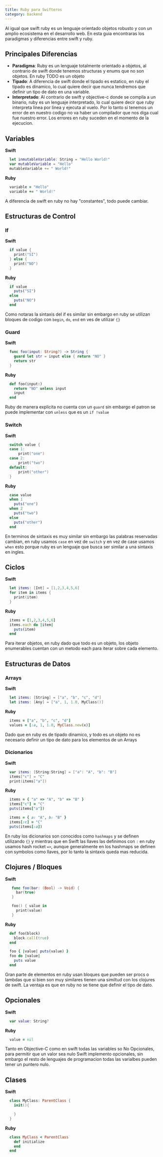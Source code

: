 ```yaml
---
title: Ruby para Swifteros
category: backend
---
```


Al igual que swift ruby es un lenguaje orientado objetos robusto y con un amplio ecosistema en el desarrollo web.
En esta guia encontraras los paradigmas y diferencias entre swift y ruby.

## Principales Diferencias

- **Paradigma**: Ruby es un lenguaje totalmente orientado a objetos, al contrario de swift
donde tenemos structuras y enums que no son objetos. En ruby TODO es un objeto
- **Tipado**: A diferencia de swift donde el tipado es estatico, en ruby el tipado es dinamico, lo cual quiere
decir que nunca tendremos que definir un tipo de dato en una variable.
- **Interpretado**: Al contrario de swift y objective-c donde se compila a un binario, ruby es un lenguaje interpretado,
lo cual quiere decir que ruby interpreta linea por linea y ejecuta al vuelo. Por lo tanto si tenemos un error de en nuestro codigo no va haber un compilador que nos diga cual fue nuestro error. Los errores en ruby suceden en el momento de la ejecucion.

## Variables

**Swift**
```swift
  let inmutableVariable: String = "Hello World!"
  var mutableVariable = "Hello"
  mutableVariable += " World!"
```

**Ruby**
```ruby
  variable = "Hello"
  variable += " World!"
```

A diferencia de swift en ruby no hay "constantes", todo puede cambiar.

## Estructuras de Control

### If

**Swift**
```swift
  if value {
    print("SI")
  } else {
    print("NO")
  }
```

**Ruby**
```ruby
  if value
    puts("SI")
  else
    puts("NO")
  end
```

Como notaras la sintaxis del if es similar sin embargo en ruby se utilizan bloques de codigo con `begin`, `do`, `end` en ves de utilizar `{}`

### Guard

**Swift**
```swift
  func foo(input: String?) -> String {
    guard let str = input else { return "NO" }
    return str
  }
```

**Ruby**
```ruby
  def foo(input:)
    return "NO" unless input
    input
  end
```

Ruby de manera explicita no cuenta con un `guard` sin embargo el patron se puede implementar con `unless` que es un `if !value`

### Switch

**Swift**
```swift
  switch value {
  case 1:
      print("one")
  case 2:
      print("two")
  default:
      print("other")
  }
```

**Ruby**
```ruby
  case value
  when 1
    puts("one")
  when 2
    puts("two")
  else
    puts("other")
  end
```

En terminos de sintaxis es muy similar sin embargo las palabras reservadas cambian, en ruby usamos `case` en vez de `switch` y en vez de case usamos `when` esto porque ruby es un lenguaje que busca ser similar a una sintaxis en ingles.

## Ciclos

**Swift**
```swift
  let items: [Int] = [1,2,3,4,5,6]
  for item in items {
    print(item)
  }
```

**Ruby**
```ruby
  items = [1,2,3,4,5,6]
  items.each do |item|
    puts(item)
  end
```

Para iterar objetos, en ruby dado que todo es un objeto, los objeto enumerables cuentan con un metodo
each para iterar sobre cada elemento.

## Estructuras de Datos

### Arrays

**Swift**
```swift
  let items: [String] = ["a", "b", "c", "d"]
  let items: [Any] = ["a", 1, 1.0, MyClass()]
```

**Ruby**
```ruby
  items = ["a", "b", "c", "d"]
  values = [:a, 1, 1.0, MyClass.new(x)]
```

Dado que en ruby es de tipado dinamico, y todo es un objeto no es necesario definir un tipo de dato para
los elementos de un Arrays

### Dicionarios

**Swift**
```swift
  var items: [String:String] = ["a": "A", "b": "B"]
  items["c"] = "C"
  print(items["a"])
```

**Ruby**
```ruby
  items = { "a" => "A", "b" => "B" }
  items["c"] = "C"
  puts(items["a"])

  items = { a: "A", b: "B" }
  items[:c] = "C"
  puts(items[:a])
```

En ruby los dicionarios son conocidos como `hashmaps` y se definen utilizando `{}` y mientras que en Swift
las llaves las definimos con `:` en ruby usamos hash rocket `=>`, aunque generalmente en los hashmaps
se definen con symbolos como llaves, por lo tanto la sintaxis queda mas reducida.

## Clojures / Bloques

**Swift**
```swift
   func foo(bar: (Bool) -> Void) {
     bar(true)
   }

   foo() { value in
     print(value)
   }
```

**Ruby**
```ruby
  def foo(block)
    block.call(true)
  end

  foo { |value| puts(value) }
  foo do |value|
    puts value
  end
```

Gran parte de elementos en ruby usan bloques que pueden ser procs o lambdas que si bien son muy similares
tienen una similtud con los clojures de swift. La ventaja es que en ruby no se tiene que definir el tipo de dato.

## Opcionales

**Swift**
```swift
  var value: String?
```

**Ruby**
```ruby
  value = nil
```

Tanto en Objective-C como en swift todas las variables so No Opcionales, para permitir que un valor sea nulo
Swift implemento opcionales, sin embargo el resto de lenguajes de programacion todas las varialbes pueden
tener un puntero nulo.

## Clases

**Swift**
```swift
  class MyClass: ParentClass {
    init(){

    }
  }
```

**Ruby**
```ruby
  class MyClass < ParentClass
    def initialize
    end
  end
```
